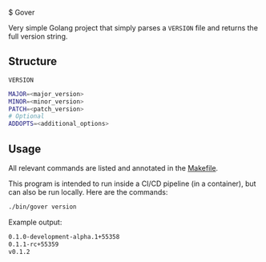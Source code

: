 $ Gover

Very simple Golang project that simply parses a `VERSION` file and returns the full version string. 

## Structure

`VERSION`

```bash
MAJOR=<major_version>
MINOR=<minor_version>
PATCH=<patch_version>
# Optional
ADDOPTS=<additional_options>
```

## Usage

All relevant commands are listed and annotated in the [Makefile](Makefile).

This program is intended to run inside a CI/CD pipeline (in a container), but can also be run locally. Here are the commands:

```bash
./bin/gover version
```

Example output: 

```bash
0.1.0-development-alpha.1+55358
0.1.1-rc+55359
v0.1.2
```